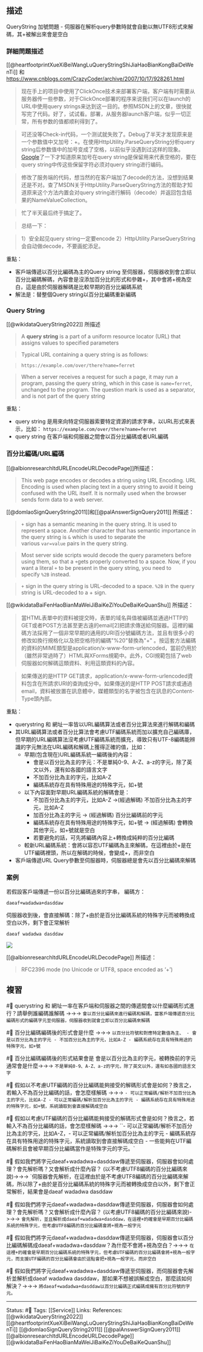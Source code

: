 

## 描述
QueryString 加號問題 - 伺服器在解析query參數時就會自動以無UTF8形式來解碼，其+被解出來會是空白


### 詳細問題描述


[[@heartfootprintXueXiBeiWangLuQueryStringShiJiaHaoBianKongBaiDeWenTi]] 和
https://www.cnblogs.com/CrazyCoder/archive/2007/10/17/928261.html
> 现在手上的项目中使用了ClickOnce技术来部署客户端，客户端有时需要从服务器传一些参数，对于ClickOnce部署的程序来说我们可以在launch的URL中使用query strings来达到这一目的。参照MSDN上的文章，很快就写完了代码。好了，试试看。部署，从服务器launch客户端，似乎一切正常，所有参数的值都顺利得到了。

> 可还没等Check-in代码，一个测试就失败了。Debug了半天才发现原来是一个参数值中又加号：+。在使用HttpUtility.ParseQueryString分析query string后参数值中的加号变成了空格，以前似乎没遇到过这样的现象。[Google](http://www.google.cn/search?q=querystring+plus+sign&complete=1&hl=zh-CN&newwindow=1&rlz=1T4GGIG_enCN241CN241)了一下才知道原来加号在query string是保留用来代表空格的，要在query string中传这些保留字符必须对query string进行编码。

> 修改了服务端的代码，想当然的在客户端加了decode的方法，没想到结果还是不对。查了MSDN关于HttpUtility.ParseQueryString方法的帮助才知道原来这个方法内置会对query string进行解码（decode）并返回包含结果的NameValueCollection。

> 忙了半天最后终于搞定了。

> 总结一下：

> 1）安全起见query string一定要encode
> 2）HttpUtility.ParseQueryString会自动做decode，不要画蛇添足。


重點：
- 客戶端傳遞以百分比編碼為主的Query string 至伺服器，伺服器收到會立即以百分比編碼解碼，內容會是沒添加百分比的形式和參雜+，其中會將+視為空白，這是由於伺服器解碼是比較早期的百分比編碼系統
- 解法是：替整個Query string以百分比編碼重新編碼

### Query String
[[@wikidataQueryString2022]] 所描述
> A **query string** is a part of a uniform resource locator (URL) that assigns values to specified parameters

> Typical URL containing a query string is as follows:

> `https://example.com/over/there?name=ferret`

> When a server receives a request for such a page, it may run a program, passing the query string, which in this case is `name=ferret`, unchanged to the program. The question mark is used as a separator, and is not part of the query string

重點：
- query string 是用來向特定伺服器索要特定資源的請求字串，以URL形式來表示，比如：
`https://example.com/over/there?name=ferret`
- query string 在客戶端和伺服器之間會以百分比編碼或者URL編碼

### 百分比編碼/URL編碼
[[@albionresearchltdURLEncodeURLDecodePage]]所描述：
> This web page encodes or decodes a string using URL Encoding. URL Encoding is used when placing text in a query string to avoid it being confused with the URL itself. It is normally used when the browser sends form data to a web server.

[[@domlaoSignQueryString2011]]和[[@palAnswerSignQuery2011]] 所描述：

> `+` sign has a semantic meaning in the query string. It is used to represent a space. Another character that has semantic importance in the query string is `&` which is used to separate the various `var=value` pairs in the query string.

> Most server side scripts would decode the query parameters before using them, so that a `+`gets properly converted to a space. Now, if you want a literal `+` to be present in the query string, you need to specify `%2B` instead.

> `+` sign in the query string is URL-decoded to a space. `%2B` in the query string is URL-decoded to a + sign.



[[@wikidataBaiFenHaoBianMaWeiJiBaiKeZiYouDeBaiKeQuanShu]] 所描述：
> 當HTML表單中的資料被提交時，表單的域名與值被編碼並通過HTTP的GET或者POST方法甚至更古遠的email[2]把請求傳送給伺服器。這裡的編碼方法採用了一個非常早期的通用的URI百分號編碼方法，並且有很多小的修改如換行規格化以及把空格符的編碼"%20"替換為"+" 。按這套方法編碼的資料的MIME類型是application/x-www-form-urlencoded，當前仍用於（雖然非常過時了）HTML與XForms規範中。此外，CGI規範包括了web伺服器如何解碼這類資料、利用這類資料的內容。

> 如果傳送的是HTTP GET請求，application/x-www-form-urlencoded資料包含在所請求URI的查詢成分中。如果傳送的是HTTP POST請求或通過email，資料被放置在訊息體中，媒體類型的名字被包含在訊息的Content-Type頭內部。




重點：
- querystring 和 網址一率皆以URL編碼算法或者百分比算法來進行解碼和編碼
- 其URL編碼算法或者百分比算法會考慮UTF編碼系統而加以擴充自己編碼庫，但早期的URL編碼算法沒考慮UTF編碼系統而擴充，導致只有UTF-8編碼能辨識的字元無法在URL編碼和解碼上獲得正確的值，比如：
	- 早期(包含現在)URL編碼系統一編碼後的內容：
		- 會是以百分比為主的字元：不是單純0-9、A-Z、a-z的字元，除了英文以外，還有如各國的語言文字
		- 不加百分比為主的字元，比如A-Z
		- 編碼系統存在具有特殊用途的特殊字元，如+號
	- 以下內容面對早期URL編碼系統的解碼會是：
		- 不加百分比為主的字元，比如A-Z ->(經過解碼) 不加百分比為主的字元，比如A-Z
		- 加百分比為主的字元 -> (經過解碼) 百分比編碼前的字元
		- 編碼系統存在具有特殊用途的特殊字元，如+號 -> (經過解碼) 會轉換其他字元，如+號就是空白 
		- 若要避免的話，可先將編碼內容上+轉換成純粹的百分比編碼
	- 較新URL編碼系統：會將以容忍UTF編碼為主來解碼，在這裡由於+是在UTF編碼裡頭，所以在解碼的時候，會變成+，而非空白
- 客戶端傳遞URL Query參數至伺服器時，伺服器總是會先以百分比編碼來解碼



### 案例
若假設客戶端傳遞一份以百分比編碼過來的字串，
編碼方：
```
daeaf+wadadwa+dasddaw
```


伺服器收到後，會直接解碼：除了+由於是百分比編碼系統的特殊字元而被轉換成空白以外，剩下會正常解析
```
daeaf wadadwa dasddaw
```

![](https://res.cloudinary.com/dqfxgtyoi/image/upload/v1656580534/blog/encode-and-decode/querystring-decoded-text_djvibd.png)

[[@albionresearchltdURLEncodeURLDecodePage]] 所描述：
> RFC2396 mode (no Unicode or UTF8, space encoded as ‘+’)

## 複習
#🧠  querystring 和 網址一率在客戶端和伺服器之間的傳遞間會以什麼編碼形式進行？請舉例誰編碼誰解碼 ->->-> `會以百分比編碼來進行編碼和解碼，當客戶端傳遞百分比編碼形式的編碼字元至伺服器，伺服器收到就會立即以百分比編碼來解碼`

#🧠 百分比編碼編碼後的形式會是什麼 ->->-> `以百分比符號和對應特定數值為主、	- 會是以百分比為主的字元 - 不加百分比為主的字元，比如A-Z - 編碼系統存在具有特殊用途的特殊字元，如+號`

#🧠 百分比編碼編碼後的形式結果會是 會是以百分比為主的字元，被轉換前的字元通常會是什麼->->-> `不是單純0-9、A-Z、a-z的字元，除了英文以外，還有如各國的語言文字`


#🧠 假如以不考慮UTF編碼的百分比編碼能夠接受的解碼形式會是如何？換言之，若輸入不為百分比編碼的話，會怎麼樣解碼 ->->-> `- 可以正常編碼/解析不加百分比為主的字元，比如A-Z - 可以正常編碼/解析加百分比為主的字元 - 編碼系統存在具有特殊用途的特殊字元，如+號，系統讀取到會直接解碼成空白`

#🧠 假如以考慮UTF編碼的百分比編碼能夠接受的解碼形式會是如何？換言之，若輸入不為百分比編碼的話，會怎麼樣解碼   ->->-> ``- 可以正常編碼/解析不加百分比為主的字元，比如A-Z，- 可以正常編碼/解析加百分比為主的字元 - 編碼系統存在具有特殊用途的特殊字元，系統讀取到會直接解碼成空白 - 一些能夠在UTF編碼解析且會被早期百分比編碼當作是特殊字元的字元。`

#🧠 假如我們將字元daeaf+wadadwa+dasddaw傳遞至伺服器，伺服器會如何處理？會先解析嗎？又會解析成什麼內容？ (以不考慮UTF8編碼的百分比編碼來說)->->-> `伺服器會先解析，在這裡由於是不考慮UTF8編碼的百分比編碼來解碼，所以除了+由於是百分比編碼系統的特殊字元而被轉換成空白以外，剩下會正常解析，結果會是daeaf wadadwa dasddaw

#🧠 假如我們將字元daeaf+wadadwa+dasddaw傳遞至伺服器，伺服器會如何處理？會先解析嗎？又會解析成什麼內容？ (以考慮UTF8編碼的百分比編碼來說)->->-> `會先解析，並且解析成daeaf+wadadwa+dasddaw，在這裡+的確會是早期百分比編碼系統的特殊字元，但考慮UTF8編碼的百分比編碼會將+視為一般字元`

#🧠 假如我們將字元daeaf+wadadwa+dasddaw傳遞至伺服器，伺服器會以百分比編碼解碼成daeaf+wadadwa+dasddaw？為什麼不會將+視為空白？->->-> `在這裡+的確會是早期百分比編碼系統的特殊字元，但考慮UTF編碼的百分比編碼會將+視為一般字元，而支援UTF編碼的百分比編碼會由於這點會把+視為一般字元，而非空白`

#🧠 假如我們將字元daeaf+wadadwa+dasddaw傳遞至伺服器，而伺服器會先解析並解析成daeaf wadadwa dasddaw，那如果不想被誤解成空白，那麼該如何解決？->->-> `將daeaf+wadadwa+dasddaw以百分比編碼正式編碼成擁有百分比符號的字元。`


---
Status: #🌱 
Tags:
[[Service]]
Links:
References:
[[@wikidataQueryString2022]]
[[@heartfootprintXueXiBeiWangLuQueryStringShiJiaHaoBianKongBaiDeWenTi]]
[[@domlaoSignQueryString2011]]
[[@palAnswerSignQuery2011]]
[[@albionresearchltdURLEncodeURLDecodePage]]
[[@wikidataBaiFenHaoBianMaWeiJiBaiKeZiYouDeBaiKeQuanShu]]